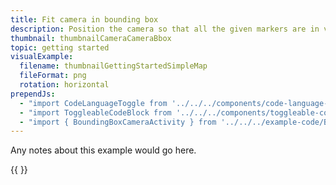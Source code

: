 ```yaml
---
title: Fit camera in bounding box
description: Position the camera so that all the given markers are in view.
thumbnail: thumbnailCameraCameraBbox
topic: getting started
visualExample:
  filename: thumbnailGettingStartedSimpleMap
  fileFormat: png
  rotation: horizontal
prependJs:
  - "import CodeLanguageToggle from '../../../components/code-language-toggle'"
  - "import ToggleableCodeBlock from '../../../components/toggleable-code-block'"
  - "import { BoundingBoxCameraActivity } from '../../../example-code/BoundingBoxCameraActivity.js'"
---
```


Any notes about this example would go here. 

{{
  <CodeLanguageToggle />
  <ToggleableCodeBlock 
    codeSnippet={BoundingBoxCameraActivity}
  />
}}
